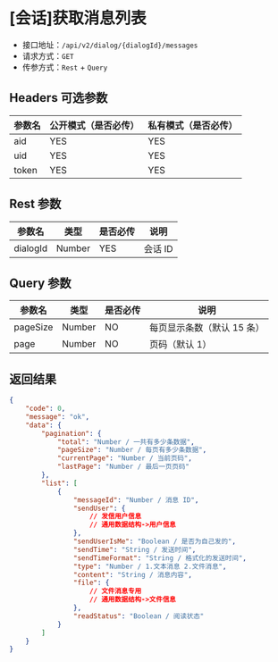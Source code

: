 # [会话]获取消息列表

- 接口地址：`/api/v2/dialog/{dialogId}/messages`
- 请求方式：`GET`
- 传参方式：`Rest` + `Query`

## Headers 可选参数

| 参数名 | 公开模式（是否必传） | 私有模式（是否必传） |
| --- | --- | --- |
| aid | YES | YES |
| uid | YES | YES |
| token | YES | YES |

## Rest 参数

| 参数名 | 类型 | 是否必传 | 说明 |
| --- | --- | --- | --- |
| dialogId | Number | YES | 会话 ID |

## Query 参数

| 参数名 | 类型 | 是否必传 | 说明 |
| --- | --- | --- | --- |
| pageSize | Number | NO | 每页显示条数（默认 15 条） |
| page | Number | NO | 页码（默认 1） |

## 返回结果

```json
{
    "code": 0,
    "message": "ok",
    "data": {
        "pagination": {
            "total": "Number / 一共有多少条数据",
            "pageSize": "Number / 每页有多少条数据",
            "currentPage": "Number / 当前页码",
            "lastPage": "Number / 最后一页页码"
        },
        "list": [
            {
                "messageId": "Number / 消息 ID",
                "sendUser": {
                    // 发信用户信息
                    // 通用数据结构->用户信息
                },
                "sendUserIsMe": "Boolean / 是否为自己发的",
                "sendTime": "String / 发送时间",
                "sendTimeFormat": "String / 格式化的发送时间",
                "type": "Number / 1.文本消息 2.文件消息",
                "content": "String / 消息内容",
                "file": {
                    // 文件消息专用
                    // 通用数据结构->文件信息
                },
                "readStatus": "Boolean / 阅读状态"
            }
        ]
    }
}
```
